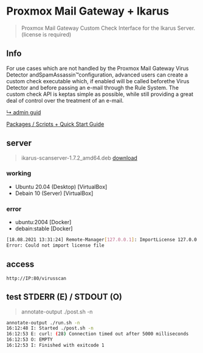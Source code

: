 # Proxmox Mail Gateway + Ikarus

> Proxmox Mail Gateway Custom Check Interface for the Ikarus Server. <br> (license is required)

## Info

For use cases which are not handled by the Proxmox Mail Gateway Virus Detector andSpamAssassin™configuration, advanced users can create a custom check executable which, if enabled will be called beforethe Virus Detector and before passing an e-mail through the Rule System. The custom check API is keptas simple as possible, while still providing a great deal of control over the treatment of an e-mail.

[↳ admin guid](https://pmg.proxmox.com/pmg-docs/pmg-admin-guide.html#pmgconfig_custom_check)

[Packages / Scripts + Quick Start Guide](https://fx.ikarus.at/scan.server/)

## server

> ikarus-scanserver-1.7.2_amd64.deb [download](https://fx.ikarus.at/scan.server/)

### working

- Ubuntu 20.04 (Desktop) [VirtualBox]
- Debain 10 (Server) [VirtualBox]

### error

- ubuntu:2004 [Docker]
- debain:stable [Docker]

```bash
[18.08.2021 13:31:24] Remote-Manager[127.0.0.1]: ImportLicense 127.0.0.1: Unexpected initial response ''
Error: Could not import license file
```

## access

`http://IP:80/virusscan`

## test STDERR (E) / STDOUT (O)

> annotate-output ./post.sh -n

```bash
annotate-output ./run.sh -n
16:12:48 I: Started ./post.sh -n
16:12:53 E: curl: (28) Connection timed out after 5000 milliseconds
16:12:53 O: EMPTY
16:12:53 I: Finished with exitcode 1
```

